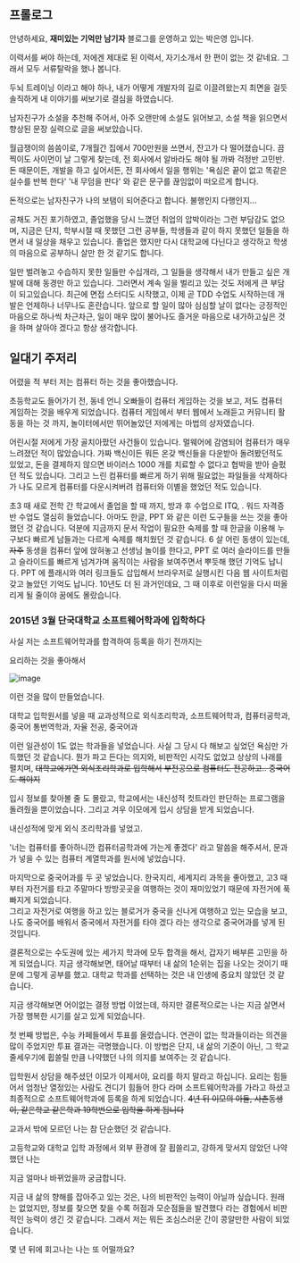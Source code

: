 ## 프롤로그
안녕하세요, **재미있는 기억만 남기자** 블로그를 운영하고 있는 박은영 입니다. 

이력서를 써야 하는데, 저에겐 제대로 된 이력서, 자기소개서 한 편이 없는 것 같네요. 그래서 모두 서류탈락을 했나 봅니다.

두뇌 트레이닝 이라고 해야 하나, 내가 어떻게 개발자의 길로 이끌려왔는지 최면을 걸듯 솔직하게 내 이야기를 써보기로 결심을 하였습니다. 

남자친구가 소설을 추천해 주어서, 아주 오랜만에 소설도 읽어보고, 소설 책을 읽으면서 향상된 문장 실력으로 글을 써보았습니다.  

월급쟁이의 씀씀이로, 7개월간 집에서 700만원을 쓰면서, 잔고가 다 떨어졌습니다.
끔찍이도 사이먼이 날 그렇게 찾는데, 전 회사에서 알바라도 해야 될 까봐 걱정반 고민반. 돈 때문이든, 개발을 하고 싶어서든, 전 회사에서 일을 행위는 
'욕심은 끝이 없고 똑같은 실수를 반복 한다' '내 무덤을 판다' 와 같은 문구를 끊임없이 떠오르게 합니다. 

돈적으로는 남자친구가 나의 보탬이 되어준다고 합니다. 불행인지 다행인지... 

공채도 거진 포기하였고, 졸업했을 당시 느꼈던 취업의 압박이라는 그런 부담감도 없으며,
지금은 단지, 학부시절 때 못했던 그런 공부들, 학생들과 같이 하지 못했던 일들을 하면서 내 일상을 채우고 있습니다.
졸업은 했지만 다시 대학교에 다닌다고 생각하고 학생의 마음으로 공부하니 살만 한 것 같기도 합니다. 

일만 벌려놓고 수습하지 못한 일들만 수십개라, 그 일들을 생각해서 내가 만들고 싶은 개발에 대해 동경만 하고 있습니다. 
그러면서 계속 일을 벌리고 있는 것도 저에게 큰 부담이 되고있습니다. 최근에 면접 스터디도 시작했고, 이제 곧 TDD 수업도 시작하는데
개발은 언제하나 너무나도 혼란습니다. 앞으로 할 일이 많아 심심할 날이 없다는 긍정적인 마음으로 하나씩 차근차근, 
일이 매우 많이 불어나도 즐거운 마음으로 내가하고싶은 것을 하며 살아야 겠다고 항상 생각합니다.

## 일대기 주저리
어렸을 적 부터 저는 컴퓨터 하는 것을 좋아했습니다. 

  초등학교도 들어가기 전, 동네 언니 오빠들이 컴퓨터 게임하는 것을 보고, 저도 컴퓨터 게임하는 것을 배우게 되었습니다.
컴퓨터 게임에서 부터 웹에서 노래듣고 커뮤니티 활동을 하는 것 까지, 놀이터에서만 뛰어놀았던 저에게는 마법의 상자였습니다.

 어린시절 저에게 가장 골치아팠던 사건들이 있습니다. 멀웨어에 감염되어 컴퓨터가 매우 느려졌던 적이 많았습니다. 
가짜 백신이든 뭐든 온갖 백신들을 다운받아 돌려봤던적도 있었고, 돈을 결제하지 않으면 바이러스 1000 개를 치료할 수 없다고 협박을 받아 슬펐던 적도 있습니다.
그리고 느린 컴퓨터를 빠르게 하기 위해 필요없는 파일들을 삭제하다가 나도 모르게 컴퓨터를 다운시켜버려 컴퓨터와 이별을 했었던 적도 있습니다. 
 
 초3 때 새로 전학 간 학교에서 졸업을 할 때 까지, 방과 후 수업으로 ITQ, . 워드 자격증반 수업도 열심히 들었습니다.
아마도 한글, PPT 와 같은 이런 도구들을 쓰는 것을 좋아했던 것 같습니다. 
덕분에 지금까지 문서 작업이 필요한 숙제를 할 때 한글을 이용해 누구보다 빠르게 남들과는 다르게 숙제를 해치웠던 것 같습니다.
6 살 어린 동생이 있는데, ~~자주~~ 동생을 컴퓨터 앞에 앉혀놓고 선생님 놀이를 한다고, PPT 로 여러 슬라이드를 만들고 슬라이드를 빠르게 넘겨가며 움직이는 사람을 보여주면서
뿌듯해 했던 기억도 납니다. PPT 에 플래시와 여러 링크들도 삽입해서 브라우저로 실행시킨 다음 웹 사이트처럼 갖고 놀았던 기억도 납니다. 
10년도 더 된 과거인데요, 그 때 이후로 이런일을 다시 떠올리게 될 줄이야 꿈에도 몰랐습니다.

### 2015년 3월 단국대학교 소프트웨어학과에 입학하다
 
사실 저는 소프트웨어학과를 합격하여 등록을 하기 전까지는

요리하는 것을 좋아해서
 
![image](https://user-images.githubusercontent.com/31977543/97081354-e02fa600-163c-11eb-81ec-b95ddc1f57ac.png)

이런 것을 많이 만들었습니다.

대학교 입학원서를 넣을 때 교과성적으로 외식조리학과, 소프트웨어학과, 컴퓨터공학과, 중국어 통번역학과, 자율 전공, 중국어과

이런 일관성이 1도 없는 학과들을 넣었습니다. 
사실 그 당시 다 해보고 싶었던 욕심만 가득했던 것 같습니다. 뭔가 파고 든다는 의지와, 비판적인 시각도 없었고 상상의 나래를 펼치며, 
~~대학교에가면 외식조리학과로 입학해서
부전공으로 컴퓨터도 전공하고.. 중국어도 해야지~~ 

입시 정보를 찾아볼 줄 도 몰랐고, 학교에서는 내신성적 컷트라인 판단하는 프로그램을 돌려줬을 뿐이었습니다.
그리고 겨우 이모에게 입시 상담을 받게 되었습니다.

내신성적에 맞게 외식 조리학과를 넣었고.

'너는 컴퓨터를 좋아하니깐 컴퓨터공학과에 가는게 좋겠다' 라고 말씀을 해주셔서, 문과가 넣을 수 있는 컴퓨터 계열학과를 원서에 넣었습니다. 

마지막으로 중국어과를 두 곳 넣었습니다. 한국지리, 세계지리 과목을 좋아했고, 고3 때부터 자전거를 타고 주말마다 방방곳곳을 여행하는 것이 재미있었기 때문에 자전거에 푹 빠지게 되었습니다.   
그리고 자전거로 여행을 하고 있는 블로거가 중국을 신나게 여행하고 있는 모습을 보고, 나도 중국어를 배워서 중국에서 자전거를 타야 겠다 라는 생각으로 중국어과를 넣게 된 것입니다.

결론적으로는 수도권에 있는 세가지 학과에 모두 합격을 해서, 갑자기 배부른 고민을 하게 되었습니다. 
지금 생각해보면, 태어날 때부터 내 삶의 1순위는 집을 나오는 것이기 때문에 그렇게 공부를 했고. 대학교 학과를 선택하는 것은 내 인생에 중요치 않았던 것 같습니다.

지금 생각해보면 어이없는 결정 방법 이었는데, 하지만 결론적으로는 나는 지금 살면서 가장 행복한 시기를 살고 있게 되었습니다.

첫 번째 방법은, 수능 카페들에서 투표를 올렸습니다. 연관이 없는 학과들이라는 의견을 많이 주었지만 투표 결과는 극명했습니다.
이 방법은 단지, 내 삶의 기준이 아닌, 그 학교줄세우기에 휩쓸릴 만큼 나약했던 나의 의지를 보여주는 것 같습니다. 
 
입학원서 상담을 해주셨던 이모가 이제서야, 요리를 하지 말라고 하십니다. 
요리는 힘들어서 엄청난 열정있는 사람도 견디기 힘들어 한다 라며 소프트웨어학과를 가라고 하셨고
 최종적으로 소프트웨어학과에 등록을 하게 되었습니다.
~~4년 뒤 이모의 아들, 사촌동생이,  같은학교 같은학과 19학번으로 입학을 하게 됩니다~~ 

교과서 밖에 모르던 나는 참 단순했던 것 같습니다. 

고등학교와 대학교 입학 과정에서 외부 환경에 잘 휩쓸리고, 강하게 맞서지 않았던 나약했던 나는 

지금 얼마나 바뀌었을까 궁금합니다. 

지금 내 삶의 향해를 잡아주고 있는 것은, 나의 비판적인 능력이 아닐까 싶습니다.
원래는 없었지만, 정보를 찾으면 찾을 수록 허점과 모순점들을 발견했다 라는 경험에서 비판적인 능력이 생긴 것 같습니다.
그래서 저는 뭐든 조심스러운 간이 콩알만한 사람이 되었습니다. 

몇 년 뒤에 회고나는 나는 또 어떨까요?

